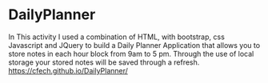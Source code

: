 # DailyPlanner
In This activity I used a combination of HTML, with bootstrap, css Javascript and JQuery to build a Daily Planner Application that allows you to store notes in each hour block from 9am to 5 pm. Through the use of local storage your stored notes will be saved through a refresh.
https://cfech.github.io/DailyPlanner/